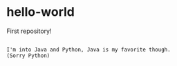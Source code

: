 # hello-world

First repository!

~~~~

I'm into Java and Python, Java is my favorite though.
(Sorry Python)

~~~~

